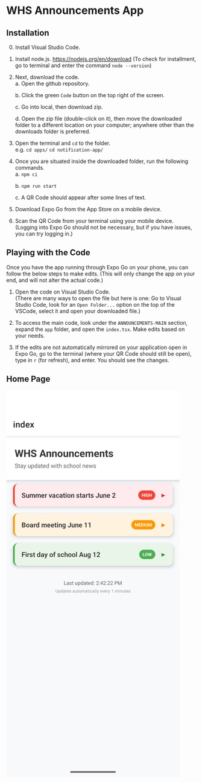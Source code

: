 # WHS Announcements App

## Installation

0. Install Visual Studio Code.

1. Install node.js. 
https://nodejs.org/en/download
(To check for installment, go to terminal and enter the command ``` node --version ```)

2. Next, download the code.  
   a. Open the github repository.  

   b. Click the green ``` Code ``` button on the top right of the screen.  

   c. Go into local, then download zip.  

   d. Open the zip file (double-click on it), then move the downloaded folder to a different location on your computer; anywhere other than the downloads folder is preferred.  


3. Open the terminal and ```cd``` to the folder.  
e.g. ```cd apps/```  ```cd notification-app/```

4. Once you are situated inside the downloaded folder, run the following commands.  
   a. ```npm ci```    

   b. ```npm run start```  

   c. A QR Code should appear after some lines of text.

5. Download Expo Go from the App Store on a mobile device.

6. Scan the QR Code from your terminal using your mobile device. (Logging into Expo Go should not be necessary, but if you have issues, you can try logging in.)


## Playing with the Code
Once you have the app running through Expo Go on your phone, you can follow the below steps to make edits. (This will only change the app on your end, and will not alter the actual code.)

1. Open the code on Visual Studio Code.   
(There are many ways to open the file but here is one: Go to Visual Studio Code, look for an ```Open Folder...``` option on the top of the VSCode, select it and open your downloaded file.)

2. To access the main code, look under the ```ANNOUNCEMENTS-MAIN``` section, expand the ```app``` folder, and open the ```index.tsx```. Make edits based on your needs.

3. If the edits are not automatically mirrored on your application open in Expo Go, go to the terminal (where your QR Code should still be open), type in ```r``` (for refresh), and enter. You should see the changes.


## Home Page

![Home Page](./assets/images/home.jpeg)
